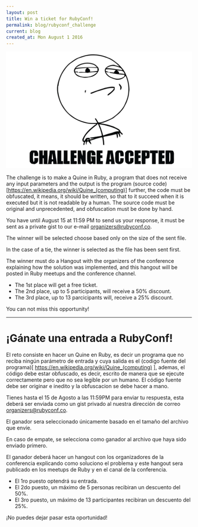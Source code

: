 ```yaml
---
layout: post
title: Win a ticket for RubyConf!
permalink: blog/rubyconf_challenge
current: blog
created_at: Mon August 1 2016
---
```


![Challenge Accepted](/img/blog/challenge-accepted.jpg)

The challenge is to make a Quine in Ruby, a program that does not receive any input parameters and the output is the program (source code)[https://en.wikipedia.org/wiki/Quine_(computing)] further, the code must be obfuscated, it means, it should be written, so that to it succeed when it is executed but it is not readable by a human. The source code must be original and unprecedented, and obfuscation must be done by hand.

You have until August 15 at 11:59 PM to send us your response, it must be sent as a private gist to our e-mail <a mailto="organizers@rubyconf.co">organizers@rubyconf.co</a>.

The winner will be selected choose based only on the size of the sent file.

In the case of a tie, the winner is selected as the file has been sent first.

The winner must do a Hangout with the organizers of the conference explaining how the solution was implemented, and this hangout will be posted in Ruby meetups and the conference channel.

* The 1st place will get a free ticket.
* The 2nd place, up to 5 participants, will receive a 50% discount.
* The 3rd place, up to 13 parcicipants will, receive a 25% discount.

You can not miss this opportunity!

* * *

# ¡Gánate una entrada a RubyConf!

El reto consiste en hacer un Quine en Ruby, es decir un programa que no reciba ningún parámetro de entrada y cuya salida es el (codigo fuente del programa)[ https://en.wikipedia.org/wiki/Quine_(computing) ], ademas, el código debe estar obfuscado, es decir, escrito de manera que se ejecute correctamente pero que no sea legible por un humano. El código fuente debe ser originar e inedito y la obfuscacion se debe hacer a mano.

Tienes hasta el 15 de Agosto a las 11:59PM para enviar tu respuesta, esta deberá ser enviada como un gist privado al nuestra dirección de correo <a mailto="organizers@rubyconf.co">organizers@rubyconf.co</a>.

El ganador sera seleccionado únicamente basado en el tamaño del archivo que envíe.

En caso de empate, se selecciona como ganador al archivo que haya sido enviado primero.

El ganador deberá hacer un hangout con los organizadores de la conferencia explicando como soluciono el problema y este hangout sera publicado en los meetups de Ruby y en el canal de la conferencia.

* El 1ro puesto optendrá su entrada.
* El 2do puesto, un máximo de 5 personas recibiran un descuento del 50%.
* El 3ro puesto, un máximo de 13 participantes recibiran un descuento del 25%.

¡No puedes dejar pasar esta oportunidad!
